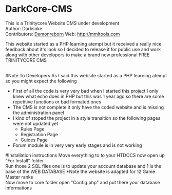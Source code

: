 # DarkCore-CMS
This is a Trinitycore Website CMS under development<br>
Author: Darksoke<br>
Contributors: <a href="https://github.com/demonreborn">Demonreborn<a>
Web: http://mmltools.com<br>

This website started as a PHP learning atempt but it received a really nice feedback about it's look so I decided to release it for public use and work along with other developers to make a brand new professional FREE TRINITYCORE CMS<br><br>

#Note To Developers
As I said this website started as a PHP learning atempt so you might expect the following<br>
<ul>
    <li>First of all the code is very very bad when I started this project I only knew what echo does in PHP but this was 1 year ago so there are some repetitive functions or bad formated ones</li>
    <li>The CMS is not complete it only have the coded website and is missing the administration panel</li>
    <li>I kind of stoped the project in a style transition so the following pages were not updated yet
        <ul>
            <li>Rules Page</li>
            <li>Registration Page</li>
            <li>Guides Page</li>
        </ul>
    </li>
    <li>Forum module is in very very early stages and is not working</li>
</ul>

#Installation instructions
Move everything to to your HTDOCS now open up "For Install" folder<br>
Run those 2 SQL files one is to update your account database and 1 is the base of the WEB DATABASE *Note the website is adapted for 12 Game Master ranks<br>
Now move to core folder open "Config.php" and put there your database informations
